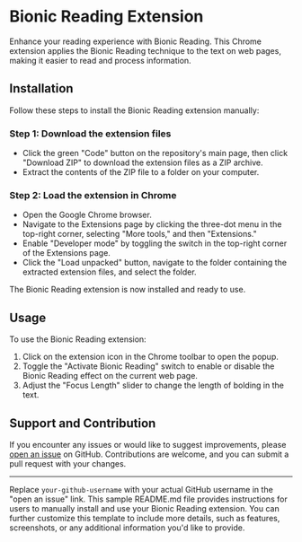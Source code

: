 # Bionic Reading Extension

Enhance your reading experience with Bionic Reading. This Chrome extension applies the Bionic Reading technique to the text on web pages, making it easier to read and process information.

## Installation

Follow these steps to install the Bionic Reading extension manually:

### Step 1: Download the extension files

- Click the green "Code" button on the repository's main page, then click "Download ZIP" to download the extension files as a ZIP archive.
- Extract the contents of the ZIP file to a folder on your computer.

### Step 2: Load the extension in Chrome

- Open the Google Chrome browser.
- Navigate to the Extensions page by clicking the three-dot menu in the top-right corner, selecting "More tools," and then "Extensions."
- Enable "Developer mode" by toggling the switch in the top-right corner of the Extensions page.
- Click the "Load unpacked" button, navigate to the folder containing the extracted extension files, and select the folder.

The Bionic Reading extension is now installed and ready to use.

## Usage

To use the Bionic Reading extension:

1. Click on the extension icon in the Chrome toolbar to open the popup.
2. Toggle the "Activate Bionic Reading" switch to enable or disable the Bionic Reading effect on the current web page.
3. Adjust the "Focus Length" slider to change the length of bolding in the text.

## Support and Contribution

If you encounter any issues or would like to suggest improvements, please [open an issue](https://github.com/edwardsaunders7/bionic-reading-extension/issues) on GitHub. Contributions are welcome, and you can submit a pull request with your changes.

---

Replace `your-github-username` with your actual GitHub username in the "open an issue" link. This sample README.md file provides instructions for users to manually install and use your Bionic Reading extension. You can further customize this template to include more details, such as features, screenshots, or any additional information you'd like to provide.
